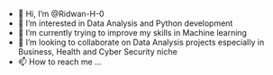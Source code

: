 - 👋 Hi, I’m @Ridwan-H-0
- 👀 I’m interested in Data Analysis and Python development 
- 🌱 I’m currently trying to improve my skills in Machine learning
- 💞️ I’m looking to collaborate on Data Analysis projects especially in Business, Health and Cyber Security niche
- 📫 How to reach me ...

<!---
Ridwan-H-0/Ridwan-H-0 is a ✨ special ✨ repository because its `README.md` (this file) appears on your GitHub profile.
You can click the Preview link to take a look at your changes.
--->
